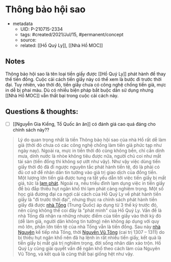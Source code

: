 # Thông bảo hội sao

- metadata
	- UID: P-210715-2334
	- tags: #created/2021/Jul/15, #permanent/concept 
	- source: 
	- related: [[Hồ Quý Ly]], [[Nhà Hồ MOC]] 

## Notes
Thông bảo hội sao là tên loại tiền giấy được [[Hồ Quý Ly]] phát hành để thay thế tiền đồng. Cuộc cải cách tiền giấy này có thể xem là bước đi trước thời đại. Tuy nhiên, vào thời đó, tiền giấy chưa có công nghệ chống tiền giả, mực in dễ bị phai màu. Dù có nhiều biện pháp bắt buộc dân sử dụng nhưng [[Nhà Hồ MOC]] vẫn thất bại trong cuộc cải cách này.

## Questions & thoughts:
- [ ] [[Nguyễn Gia Kiểng, Tổ Quốc ăn ăn]] có đánh giá cao quá đáng cho chính sách này??
> Lý do quan trọng nhất là tiền Thông bảo hội sao của nhà Hồ rất dễ làm giả (thời đó chưa có các công nghệ chống làm tiền giả phức tạp như ngày nay). Ngoài ra, mực in tiền thời đó cũng không bền, chỉ cần dính mưa, dính nước là nhòe không tiêu được nữa, người chủ coi như mất tài sản (tiền đồng thì không sợ ướt như vậy). Như vậy việc dùng tiền giấy thời đó đã đi ngược nguyên tắc phát hành tiền tệ, đó là phải có đủ cơ sở để nhân dân tin tưởng vào giá trị giao dịch của đồng tiền. Một lượng lớn tiền giả được tung ra tất yếu dẫn tới việc tiền giấy bị mất giá, tức là [lạm phát](https://vi.wikipedia.org/wiki/L%E1%BA%A1m_ph%C3%A1t "Lạm phát"). Ngoài ra, nếu triều đình lạm dụng việc in tiền giấy để bù đắp thiếu hụt ngân khố thì lạm phát càng nghiêm trọng.
> Một số học giả đương đại ca ngợi cải cách của Hồ Quý Ly về phát hành tiền giấy là "đi trước thời đại", nhưng thực ra chính sách phát hành tiền giấy đã được [nhà Tống](https://vi.wikipedia.org/wiki/Nh%C3%A0_T%E1%BB%91ng "Nhà Tống") (Trung Quốc) áp dụng từ 3 thế kỷ trước đó, nên cũng không thể coi đây là "phát minh" của Hồ Quý Ly. Vấn đề là nhà Tống đã nhận ra những nhược điểm của tiền giấy vào thời kỳ đó (dễ làm giả, người dân không tin tưởng) nên không áp dụng với quy mô lớn, phần lớn tiền tệ của nhà Tống vẫn là tiền đồng. Sau này [nhà Nguyên](https://vi.wikipedia.org/wiki/Nh%C3%A0_Nguy%C3%AAn "Nhà Nguyên") kế tiếp nhà Tống, thời [Nguyên Vũ Tông](https://vi.wikipedia.org/wiki/Nguy%C3%AAn_V%C5%A9_T%C3%B4ng "Nguyên Vũ Tông") (cai trị 1307 – 1311) do bị thiếu hụt ngân khố nên đã hạ lệnh in rất nhiều tiền giấy, kết quả là tiền giấy bị mất giá trị nghiêm trọng, đời sống nhân dân xáo trộn. Hồ Quý Ly cũng giải quyết vấn đề ngân khố theo cách làm của Nguyên Vũ Tông, và kết quả là cũng thất bại giống hệt như vậy.

